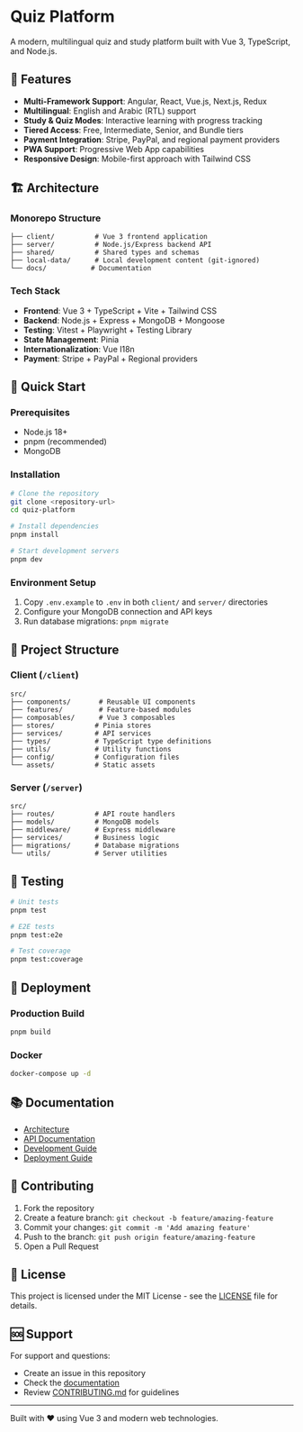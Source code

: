# Quiz Platform

A modern, multilingual quiz and study platform built with Vue 3, TypeScript, and Node.js.

## 🚀 Features

- **Multi-Framework Support**: Angular, React, Vue.js, Next.js, Redux
- **Multilingual**: English and Arabic (RTL) support
- **Study & Quiz Modes**: Interactive learning with progress tracking
- **Tiered Access**: Free, Intermediate, Senior, and Bundle tiers
- **Payment Integration**: Stripe, PayPal, and regional payment providers
- **PWA Support**: Progressive Web App capabilities
- **Responsive Design**: Mobile-first approach with Tailwind CSS

## 🏗️ Architecture

### Monorepo Structure

```
├── client/          # Vue 3 frontend application
├── server/          # Node.js/Express backend API
├── shared/          # Shared types and schemas
├── local-data/      # Local development content (git-ignored)
└── docs/           # Documentation
```

### Tech Stack

- **Frontend**: Vue 3 + TypeScript + Vite + Tailwind CSS
- **Backend**: Node.js + Express + MongoDB + Mongoose
- **Testing**: Vitest + Playwright + Testing Library
- **State Management**: Pinia
- **Internationalization**: Vue I18n
- **Payment**: Stripe + PayPal + Regional providers

## 🚀 Quick Start

### Prerequisites

- Node.js 18+
- pnpm (recommended)
- MongoDB

### Installation

```bash
# Clone the repository
git clone <repository-url>
cd quiz-platform

# Install dependencies
pnpm install

# Start development servers
pnpm dev
```

### Environment Setup

1. Copy `.env.example` to `.env` in both `client/` and `server/` directories
2. Configure your MongoDB connection and API keys
3. Run database migrations: `pnpm migrate`

## 📁 Project Structure

### Client (`/client`)

```
src/
├── components/       # Reusable UI components
├── features/         # Feature-based modules
├── composables/      # Vue 3 composables
├── stores/          # Pinia stores
├── services/        # API services
├── types/           # TypeScript type definitions
├── utils/           # Utility functions
├── config/          # Configuration files
└── assets/          # Static assets
```

### Server (`/server`)

```
src/
├── routes/          # API route handlers
├── models/          # MongoDB models
├── middleware/      # Express middleware
├── services/        # Business logic
├── migrations/      # Database migrations
└── utils/           # Server utilities
```

## 🧪 Testing

```bash
# Unit tests
pnpm test

# E2E tests
pnpm test:e2e

# Test coverage
pnpm test:coverage
```

## 🚀 Deployment

### Production Build

```bash
pnpm build
```

### Docker

```bash
docker-compose up -d
```

## 📚 Documentation

- [Architecture](./docs/architecture/)
- [API Documentation](./docs/server/)
- [Development Guide](./docs/development/)
- [Deployment Guide](./docs/deployment/)

## 🤝 Contributing

1. Fork the repository
2. Create a feature branch: `git checkout -b feature/amazing-feature`
3. Commit your changes: `git commit -m 'Add amazing feature'`
4. Push to the branch: `git push origin feature/amazing-feature`
5. Open a Pull Request

## 📄 License

This project is licensed under the MIT License - see the [LICENSE](LICENSE) file for details.

## 🆘 Support

For support and questions:

- Create an issue in this repository
- Check the [documentation](./docs/)
- Review [CONTRIBUTING.md](CONTRIBUTING.md) for guidelines

---

Built with ❤️ using Vue 3 and modern web technologies.
